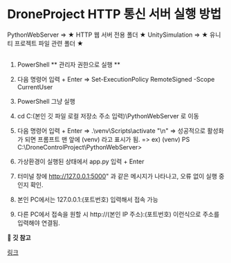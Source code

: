 #
# DroneProject HTTP 통신 서버 실행 방법

</details>
    <detail> PythonWebServer => ★ HTTP 웹 서버 전용 폴더 ★
    <detail> UnitySimulation => ★ 유니티 프로젝트 파일 관련 폴더 ★
</details>

## 
1. PowerShell ** 관리자 권한으로 실행 **
2. 다음 명령어 입력 + Enter => Set-ExecutionPolicy RemoteSigned -Scope CurrentUser

3. PowerShell 그냥 실행
4. cd C:\(본인 깃 파일 로컬 저장소 주소 입력)\PythonWebServer 로 이동
5. 다음 명령어 입력 + Enter => .\venv\Scripts\activate "\n"
    => 성공적으로 활성화가 되면 프롬프트 맨 앞에 (venv) 라고 표시가 됨.
    => ex) (venv) PS C:\DroneControlProject\PythonWebServer>

6. 가상환경이 실행된 상태에서 app.py 입력 + Enter
7. 터미널 창에 http://127.0.0.1:5000" 과 같은 메시지가 나타나고, 오류 없이 실행 중인지 확인.

8. 본인 PC에서는 127.0.0.1:(포트번호) 입력해서 접속 가능
9. 다른 PC에서 접속을 원할 시 http://(본인 IP 주소):(포트번호) 이런식으로 주소를 입력해야 연결됨.

</details>

<detail>
    <summary><b>🚀 깃 참고</b></summary>

[링크](https://sable-beard-26b.notion.site/Unity-Python-208fbf84667880368c81d891d256744b?source=copy_link)

</details>